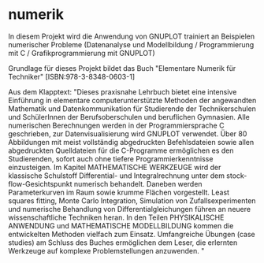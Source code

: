 numerik
=======

In diesem Projekt wird die Anwendung von GNUPLOT trainiert an  Beispielen numerischer Probleme (Datenanalyse und Modellbildung / Programmierung mit C / Grafikprogrammierung mit GNUPLOT)

Grundlage für dieses Projekt bildet das Buch "Elementare Numerik für Techniker" [ISBN:978-3-8348-0603-1]

Aus dem Klapptext:
"Dieses praxisnahe Lehrbuch bietet eine intensive Einführung in elementare computerunterstützte Methoden der angewandten Mathematik und Datenkommunikation für Studierende der Technikerschulen und SchülerInnen der Berufsoberschulen und beruflichen Gymnasien. Alle numerischen Berechnungen werden in der Programmiersprache C geschrieben, zur Datenvisualisierung wird GNUPLOT verwendet. Über 80 Abbildungen mit meist vollständig abgedruckten Befehlsdateien sowie allen abgedruckten Quelldateien für die C-Programme ermöglichen es den Studierenden, sofort auch ohne tiefere Programmierkenntnisse einzusteigen. Im Kapitel MATHEMATISCHE WERKZEUGE wird der klassische Schulstoff Differential- und Integralrechnung unter dem stock-flow-Gesichtspunkt numerisch behandelt. Daneben werden Parameterkurven im Raum sowie krumme Flächen vorgestellt. Least squares fitting, Monte Carlo Integration, Simulation von Zufallsexperimenten und numerische Behandlung von Differentialgleichungen führen an neuere wissenschaftliche Techniken heran. In den Teilen PHYSIKALISCHE ANWENDUNG und MATHEMATISCHE MODELLBILDUNG kommen die entwickelten Methoden vielfach zum Einsatz. Umfangreiche Übungen (case studies) am Schluss des Buches ermöglichen dem Leser, die erlernten Werkzeuge auf komplexe Problemstellungen anzuwenden. "


